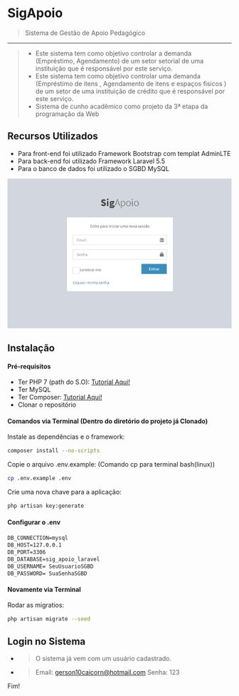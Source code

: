 # SigApoio
> Sistema de Gestão de Apoio Pedagógico

_________________

> - Este sistema tem como objetivo controlar a demanda (Empréstimo, Agendamento) de um setor setorial de uma instituição que é responsável por este serviço.
> - Este sistema tem como objetivo controlar uma demanda (Empréstimo de itens , Agendamento de itens e espaços fisicos ) de um setor de uma instituição de crédito que é responsável por este serviço.
> - Sistema de cunho acadêmico como projeto da 3ª etapa da programação da Web

## Recursos Utilizados

- Para front-end foi utilizado Framework Bootstrap com templat AdminLTE
- Para back-end foi utilizado Framework Laravel 5.5
- Para o banco de dados foi utilizado o SGBD MySQL

![](telaInicial.png)

## Instalação
#### Pré-requisitos
- Ter PHP 7 (path do S.O): [Tutorial Aqui!](https://thishosting.rocks/install-php-on-ubuntu/)
- Ter MySQL
- Ter Composer: [Tutorial Aqui!](https://www.digitalocean.com/community/tutorials/como-instalar-e-usar-o-composer-no-ubuntu-18-04-pt)
- Clonar o repositório
#### Comandos via Terminal (Dentro do diretório do projeto já Clonado)

Instale as dependências e o framework:
```sh 
composer install --no-scripts
```

Copie o arquivo .env.example: (Comando cp para terminal bash(linux)) 
```sh
cp .env.example .env
```

Crie uma nova chave para a aplicação: 
```sh
php artisan key:generate
```

#### Configurar o .env
    DB_CONNECTION=mysql
    DB_HOST=127.0.0.1
    DB_PORT=3306
    DB_DATABASE=sig_apoio_laravel
    DB_USERNAME= SeuUsuarioSGBD
    DB_PASSWORD= SuaSenhaSGBD
#### Novamente via Terminal

Rodar as migratios: 
```sh
php artisan migrate --seed
```

## Login no Sistema
- > O sistema já vem com um usuário cadastrado.

- >Email: gerson10caicorn@hotmail.com
Senha: 123

Fim!